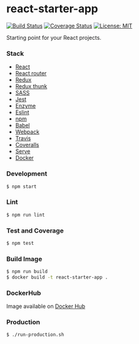 # react-starter-app

[![Build Status](https://travis-ci.org/mmontes11/react-starter-app.svg?branch=master)](https://travis-ci.org/mmontes11/react-starter-app)
[![Coverage Status](https://coveralls.io/repos/github/mmontes11/react-starter-app/badge.svg?branch=master)](https://coveralls.io/github/mmontes11/react-starter-app?branch=master)
[![License: MIT](https://img.shields.io/badge/License-MIT-yellow.svg)](https://opensource.org/licenses/MIT)

Starting point for your React projects.

### Stack

- [React](https://reactjs.org/)
- [React router](https://reacttraining.com/react-router/)
- [Redux](https://redux.js.org/)
- [Redux thunk](https://github.com/reduxjs/redux-thunk)
- [SASS](https://sass-lang.com/)
- [Jest](https://facebook.github.io/jest/)
- [Enzyme](https://github.com/airbnb/enzyme)
- [Eslint](https://eslint.org/)
- [npm](https://www.npmjs.com/)
- [Babel](https://babeljs.io/)
- [Webpack](https://webpack.js.org/)
- [Travis](https://travis-ci.org/)
- [Coveralls](https://coveralls.io/)
- [Serve](https://github.com/zeit/serve)
- [Docker](https://www.docker.com/)

### Development

```bash
$ npm start
```

### Lint

```bash
$ npm run lint
```

### Test and Coverage

```bash
$ npm test
```

### Build Image

```bash
$ npm run build 
$ docker build -t react-starter-app .
```

### DockerHub

Image available on [Docker Hub](https://hub.docker.com/r/mmontes11/react-starter-app/)

### Production

```bash
$ ./run-production.sh
```
